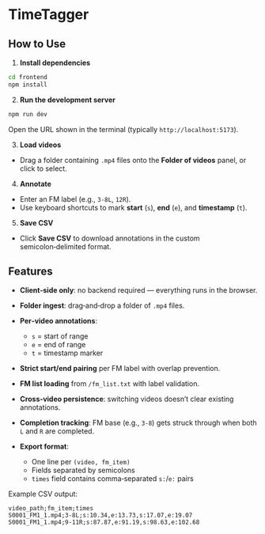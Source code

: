 # TimeTagger

## How to Use

1. **Install dependencies**
```bash
cd frontend
npm install
```

2. **Run the development server**

```bash
npm run dev
```

Open the URL shown in the terminal (typically `http://localhost:5173`).

3. **Load videos**

* Drag a folder containing `.mp4` files onto the **Folder of videos** panel, or click to select.

4. **Annotate**

* Enter an FM label (e.g., `3-8L`, `12R`).
* Use keyboard shortcuts to mark **start** (`s`), **end** (`e`), and **timestamp** (`t`).

5. **Save CSV**

* Click **Save CSV** to download annotations in the custom semicolon‑delimited format.

## Features

* **Client‑side only**: no backend required — everything runs in the browser.
* **Folder ingest**: drag‑and‑drop a folder of `.mp4` files.
* **Per‑video annotations**:

  * `s` = start of range
  * `e` = end of range
  * `t` = timestamp marker
* **Strict start/end pairing** per FM label with overlap prevention.
* **FM list loading** from `/fm_list.txt` with label validation.
* **Cross‑video persistence**: switching videos doesn’t clear existing annotations.
* **Completion tracking**: FM base (e.g., `3-8`) gets struck through when both `L` and `R` are completed.
* **Export format**:

    * One line per `(video, fm_item)`
    * Fields separated by semicolons
    * `times` field contains comma‑separated `s:`/`e:` pairs

Example CSV output:

```text
video_path;fm_item;times
S0001_FM1_1.mp4;3-8L;s:10.34,e:13.73,s:17.07,e:19.07
S0001_FM1_1.mp4;9-11R;s:87.87,e:91.19,s:98.63,e:102.68
```